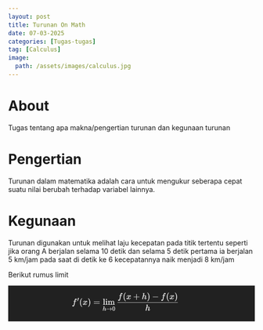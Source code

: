 ```yaml
---
layout: post
title: Turunan On Math
date: 07-03-2025
categories: [Tugas-tugas]
tag: [Calculus]
image:
  path: /assets/images/calculus.jpg
---
```


# About
Tugas tentang apa makna/pengertian turunan dan kegunaan turunan

# Pengertian
Turunan dalam matematika adalah cara untuk mengukur seberapa cepat suatu nilai berubah terhadap variabel lainnya.

# Kegunaan
Turunan digunakan untuk melihat laju kecepatan pada titik tertentu seperti jika orang A berjalan selama 10 detik dan selama 5 detik pertama ia berjalan 5 km/jam pada saat di detik ke 6 kecepatannya naik menjadi 8 km/jam

Berikut rumus limit

![Desktop View](/assets/images/turunan.png)

